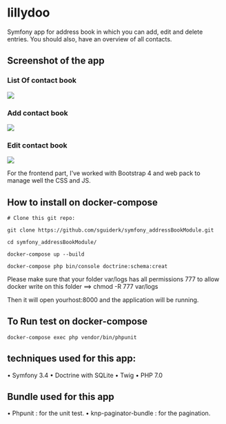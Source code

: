 lillydoo
========

Symfony app for address book in which you can add, edit and delete entries. You should
also, have an overview of all contacts.

## Screenshot of the app 

### List Of contact book 
![](https://imgur.com/phS2iKr.png)

### Add contact book 
![](https://imgur.com/H39zN8G.png)

### Edit contact book 
![](https://imgur.com/6MTG0JA.png)

For the frontend part, I've worked with Bootstrap 4 and web pack to manage well the CSS and JS.

## How to install on docker-compose

`# Clone this git repo:`

`git clone https://github.com/sguiderk/symfony_addressBookModule.git`

`cd symfony_addressBookModule/`

`docker-compose up --build`

`docker-compose php bin/console doctrine:schema:creat`

 Please make sure that your folder var/logs has all permissions 777
 to allow docker write on this folder ==> chmod -R 777 var/logs

Then it will open yourhost:8000 and the application will be running.

## To Run test on docker-compose

`docker-compose exec php vendor/bin/phpunit`

## techniques used for this app:

• Symfony 3.4
• Doctrine with SQLite
• Twig
• PHP 7.0

## Bundle used for this app

• Phpunit : for the unit test.
• knp-paginator-bundle : for the pagination.
